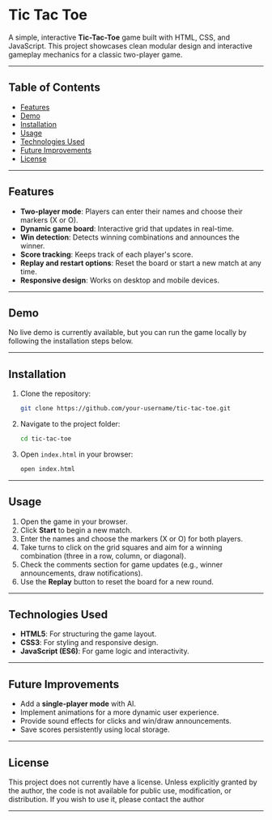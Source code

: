 # Tic Tac Toe

A simple, interactive **Tic-Tac-Toe** game built with HTML, CSS, and JavaScript. This project showcases clean modular design and interactive gameplay mechanics for a classic two-player game.

---

## Table of Contents
- [Features](#features)
- [Demo](#demo)
- [Installation](#installation)
- [Usage](#usage)
- [Technologies Used](#technologies-used)
- [Future Improvements](#future-improvements)
- [License](#license)

---

## Features
- **Two-player mode**: Players can enter their names and choose their markers (X or O).
- **Dynamic game board**: Interactive grid that updates in real-time.
- **Win detection**: Detects winning combinations and announces the winner.
- **Score tracking**: Keeps track of each player's score.
- **Replay and restart options**: Reset the board or start a new match at any time.
- **Responsive design**: Works on desktop and mobile devices.

---

## Demo
No live demo is currently available, but you can run the game locally by following the installation steps below.

---

## Installation

1. Clone the repository:
   ```bash
   git clone https://github.com/your-username/tic-tac-toe.git
   ```
2. Navigate to the project folder:
   ```bash
   cd tic-tac-toe
   ```
3. Open `index.html` in your browser:
   ```bash
   open index.html
   ```

---

## Usage

1. Open the game in your browser.
2. Click **Start** to begin a new match.
3. Enter the names and choose the markers (X or O) for both players.
4. Take turns to click on the grid squares and aim for a winning combination (three in a row, column, or diagonal).
5. Check the comments section for game updates (e.g., winner announcements, draw notifications).
6. Use the **Replay** button to reset the board for a new round.

---

## Technologies Used

- **HTML5**: For structuring the game layout.
- **CSS3**: For styling and responsive design.
- **JavaScript (ES6)**: For game logic and interactivity.

---

## Future Improvements
- Add a **single-player mode** with AI.
- Implement animations for a more dynamic user experience.
- Provide sound effects for clicks and win/draw announcements.
- Save scores persistently using local storage.

---

## License

This project does not currently have a license. Unless explicitly granted by the author, the code is not available for public use, modification, or distribution. If you wish to use it, please contact the author

---